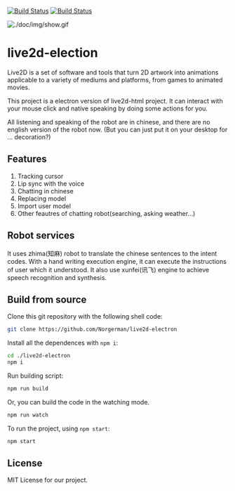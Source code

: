 [![Build Status](https://travis-ci.org/Norgerman/live2d-electron.svg?branch=master)](https://travis-ci.org/Norgerman/live2d-electron)
[![Build Status](https://ci.appveyor.com/api/projects/status/github/Norgerman/live2d-electron?svg=true)](https://ci.appveyor.com/project/Norgerman/live2d-electron)


![./doc/img/show.gif](./doc/img/show.gif)


# live2d-election

Live2D is a set of software and tools that turn 2D artwork into animations applicable to a variety of mediums and platforms, from games to animated movies.

This project is a electron version of live2d-html project. It can interact with your mouse click and native speaking by doing some actions for you.

All listening and speaking of the robot are in chinese, and there are no english version of the robot now. (But you can just put it on your desktop for ... decoration?)

## Features

1. Tracking cursor
2. Lip sync with the voice
3. Chatting in chinese
4. Replacing model
5. Import user model
6. Other feautres of chatting robot(searching, asking weather...)

## Robot services

It uses zhima(知麻) robot to translate the chinese sentences to the intent codes. With a hand writing execution engine, it can execute the instructions of user which it understood. It also use xunfei(讯飞) engine to achieve speech recognition and synthesis. 


## Build from source

Clone this git repository with the following shell code:

```sh
git clone https://github.com/Norgerman/live2d-electron
```

Install all the dependences with `npm i`:

```sh
cd ./live2d-electron
npm i
```

Run building script:

```sh
npm run build
```

Or, you can build the code in the watching mode.

```sh
npm run watch
```

To run the project, using `npm start`:

```sh
npm start
```

## License

MIT License for our project.